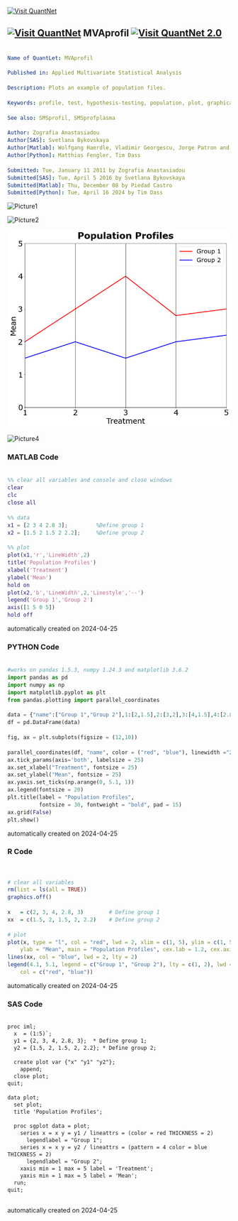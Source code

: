 [<img src="https://github.com/QuantLet/Styleguide-and-FAQ/blob/master/pictures/banner.png" width="1100" alt="Visit QuantNet">](http://quantlet.de/)

## [<img src="https://github.com/QuantLet/Styleguide-and-FAQ/blob/master/pictures/qloqo.png" alt="Visit QuantNet">](http://quantlet.de/) **MVAprofil** [<img src="https://github.com/QuantLet/Styleguide-and-FAQ/blob/master/pictures/QN2.png" width="60" alt="Visit QuantNet 2.0">](http://quantlet.de/)

```yaml

Name of QuantLet: MVAprofil

Published in: Applied Multivariate Statistical Analysis

Description: Plots an example of population files.

Keywords: profile, test, hypothesis-testing, population, plot, graphical representation, sas

See also: SMSprofil, SMSprofplasma

Author: Zografia Anastasiadou
Author[SAS]: Svetlana Bykovskaya
Author[Matlab]: Wolfgang Haerdle, Vladimir Georgescu, Jorge Patron and Song Song
Author[Python]: Matthias Fengler, Tim Dass

Submitted: Tue, January 11 2011 by Zografia Anastasiadou
Submitted[SAS]: Tue, April 5 2016 by Svetlana Bykovskaya
Submitted[Matlab]: Thu, December 08 by Piedad Castro
Submitted[Python]: Tue, April 16 2024 by Tim Dass

```

![Picture1](MVAprofil.png)

![Picture2](MVAprofil_matlab.png)

![Picture3](MVAprofil_python.png)

![Picture4](MVAprofil_sas.png)

### MATLAB Code
```matlab

%% clear all variables and console and close windows
clear
clc
close all

%% data
x1 = [2 3 4 2.8 3];         %Define group 1
x2 = [1.5 2 1.5 2 2.2];     %Define group 2

%% plot
plot(x1,'r','LineWidth',2)
title('Population Profiles')
xlabel('Treatment')
ylabel('Mean')
hold on 
plot(x2,'b','LineWidth',2,'Linestyle','--')
legend('Group 1','Group 2')
axis([1 5 0 5])
hold off

```

automatically created on 2024-04-25

### PYTHON Code
```python

#works on pandas 1.5.3, numpy 1.24.3 and matplotlib 3.6.2
import pandas as pd
import numpy as np
import matplotlib.pyplot as plt
from pandas.plotting import parallel_coordinates

data = {"name":["Group 1","Group 2"],1:[2,1.5],2:[3,2],3:[4,1.5],4:[2.8,2],5:[3,2.2]}
df = pd.DataFrame(data)

fig, ax = plt.subplots(figsize = (12,10))

parallel_coordinates(df, "name", color = ("red", "blue"), linewidth ="2.5")
ax.tick_params(axis='both', labelsize = 25)
ax.set_xlabel("Treatment", fontsize = 25)
ax.set_ylabel("Mean", fontsize = 25)
ax.yaxis.set_ticks(np.arange(0, 5.1, 1))
ax.legend(fontsize = 20)
plt.title(label = "Population Profiles", 
          fontsize = 30, fontweight = "bold", pad = 15)
ax.grid(False)
plt.show()
```

automatically created on 2024-04-25

### R Code
```r


# clear all variables
rm(list = ls(all = TRUE))
graphics.off()

x   = c(2, 3, 4, 2.8, 3)        # Define group 1
xx  = c(1.5, 2, 1.5, 2, 2.2)    # Define group 2

# plot
plot(x, type = "l", col = "red", lwd = 2, xlim = c(1, 5), ylim = c(1, 5), xlab = "Treatment", 
    ylab = "Mean", main = "Population Profiles", cex.lab = 1.2, cex.axis = 1.2, cex.main = 1.8)
lines(xx, col = "blue", lwd = 2, lty = 2)
legend(4.1, 5.1, legend = c("Group 1", "Group 2"), lty = c(1, 2), lwd = c(2, 2), 
    col = c("red", "blue"))

```

automatically created on 2024-04-25

### SAS Code
```sas

proc iml;
  x  = (1:5)`;
  y1 = {2, 3, 4, 2.8, 3};  * Define group 1;
  y2 = {1.5, 2, 1.5, 2, 2.2}; * Define group 2;
	
  create plot var {"x" "y1" "y2"};
    append;
  close plot;
quit;

data plot;
  set plot;
  title 'Population Profiles';

  proc sgplot data = plot;
    series x = x y = y1 / lineattrs = (color = red THICKNESS = 2) 
      legendlabel = "Group 1";
    series x = x y = y2 / lineattrs = (pattern = 4 color = blue THICKNESS = 2)
      legendlabel = "Group 2";
    xaxis min = 1 max = 5 label = 'Treatment';
    yaxis min = 1 max = 5 label = 'Mean';
  run;
quit;
  
```

automatically created on 2024-04-25